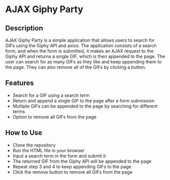 # AJAX Giphy Party

## Description

AJAX Giphy Party is a simple application that allows users to search for GIFs using the Giphy API and axios. The application consists of a search form, and when the form is submitted, it makes an AJAX request to the Giphy API and returns a single GIF, which is then appended to the page. The user can search for as many GIFs as they like and keep appending them to the page. They can also remove all of the GIFs by clicking a button.

## Features
- Search for a GIF using a search term
- Return and append a single GIF to the page after a form submission
- Multiple GIFs can be appended to the page by searching for different terms
- Option to remove all GIFs from the page

## How to Use
- Clone the repository
- Run the HTML file in your browser
- Input a search term in the form and submit it
- The returned GIF from the Giphy API will be appended to the page
- Repeat step 3 and 4 to keep appending GIFs to the page
- Click the remove button to remove all GIFs from the page
